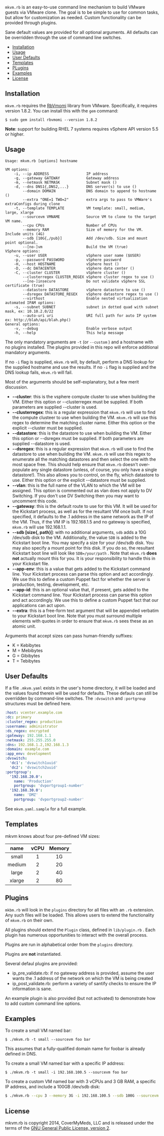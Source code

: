  `mkvm.rb` is an easy-to-use command line mechanism to build VMware guests via VMware clone. The goal is to be simple to use for common tasks, but allow for customization as needed. Custom functionality can be provided through plugins.

Sane default values are provided for all optional arguments. All defaults can be overridden through the use of command line switches.

* [Installation](#installation)
* [Usage](#usage)
* [User Defaults](#user-defaults)
* [Templates](#templates)
* [PLugins](#plugins)
* [Examples](#examples)
* [License](#license)

## Installation

`mkvm.rb` requires the [RbVmomi](https://github.com/vmware/rbvmomi) library from VMware. Specifically, it requires version 1.8.2. You can install this with the `gem` command:

``` shell
$ sudo gem install rbvmomi --version 1.8.2
```

**Note**: support for building RHEL 7 systems requires vSphere API version 5.5 or higher.

## Usage

``` shell
Usage: mkvm.rb [options] hostname

VM options:
    -i, --ip ADDRESS                 IP address
    -g, --gateway GATEWAY            Gateway address
    -m, --netmask NETMASK            Subnet mask ()
    -d, --dns DNS1{,DNS2,...}        DNS server(s) to use ()
        --domain DOMAIN              DNS domain to append to hostname ()
        --extra "ONE=1 TWO=2"        extra args to pass to VMWare's extraConfigs during clone
    -t, --template TEMPLATE          VM template: small, medium, large, xlarge
        --sourcevm VMNAME            Source VM to clone to the target VM name.
        --cpu CPUs                   Number of CPUs
        --memory RAM                 Size of memory for the VM.  Include units (4G)
        --sdb [10G{,/pub}]           Add /dev/sdb. Size and mount point optional.
        --[no-]vm                    Build the VM (true)
VSphere options:
    -u, --user USER                  vSphere user name ($USER)
    -p, --password PASSWORD          vSphere password
    -H, --host HOSTNAME              vSphere host ()
    -D, --dc DATACENTER              vSphere data center ()
    -C, --cluster CLUSTER            vSphere cluster ()
        --clusterregex CLUSTER_REGEX vSphere cluster regex to use ()
        --[no-]insecure              Do not validate vSphere SSL certificate (true)
        --datastore DATASTORE        vSphere datastore to use ()
        --dsregex DATASTORE_REGEX    vSphere datastore regex to use ()
        --virthost                   Enable nested virtualization
automated IPAM options:
    -s, --subnet SUBNET              subnet in dotted quad with subnet mask, ex: 10.10.2.0/22
        --auto-uri uri               URI full path for auto IP system ex: http://blah/api/blah.php()
General options:
    -v, --debug                      Enable verbose output
    -h, --help                       This help message
```

The only mandatory arguments are `-t` (or `--custom` ) and a hostname with no plugins installed. The plugins provided in this repo will enforce additional mandatory arguments.

If no `-i` flag is supplied, `mkvm.rb` will, by default, perform a DNS lookup for the supplied hostname and use the results. If no `-i` flag is supplied and the DNS lookup fails, `mkvm.rb` will fail.

Most of the arguments should be self-explanatory, but a few merit discussion.

* **--cluster**: this is the vsphere compute cluster to use when building the VM. Either this option or --clusterregex must be supplied. If both parameters are supplied --cluster is used.
* **--clusterregex**: this is a regular expression that `mkvm.rb` will use to find the compute clusteer to use when building the VM. `mkvm.rb` will use this regex to determine the matching cluster name. Either this option or the explicit --cluster must be supplied.
* **--datastore**: this is the datastore to use when building the VM. Either this option or --dsregex must be supplied. If both parameters are supplied --datastore is used.
* **--dsregex**: this is a regular expression that `mkvm.rb` will use to find the datastore to use when building the VM. `mkvm.rb` will use this regex to enumerate all the matching datastores and then select the one with the most space free. This should help ensure that `mkvm.rb` doesn't over-populate any single datastore (unless, of course, you only have a single datastore!). This also allows you to control, on the fly, which datastore to use. Either this option or the explicit --datastore must be supplied.
* **--vlan**: this is the full name of the VLAN to which the VM will be assigned. This option is commented out as vlan does not apply to DV Switching. If you don't use DV Switching then you may want to uncomment this code.
* **--gateway**: this is the default route to use for this VM. It will be used for the Kickstart process, as well as for the resultant VM once built. If not specified, it defaults to the .1 address in the same network as the IP of the VM. Thus, if the VM IP is 192.168.1.5 and no gateway is specified, `mkvm.rb` will use 192.168.1.1.
* **--sdb [size{, path}]**: with no additional arguments, `sdb` adds a 10G /dev/sdb disk to the VM. Additionally, the value `SDB` is added to the Kickstart boot line. You may specify a size for your /dev/sdb disk. You may also specify a mount point for this disk. If you do so, the resultant Kickstart boot line will look like `SDB=/your/path` . Note that `mkvm.rb` **does not** actually mount this for you. It is your responsibility to handle this in your Kickstart file.
* **--app-env**: this is a value that gets added to the Kickstart command line. Your Kickstart process can parse this option and act accordingly. We use this to define a custom Puppet fact for whether the server is production, testing, development, etc.
* **--app-id**: this is an optional value that, if present, gets added to the Kickstart command line. Your Kickstart process can parse this option and act accordingly. We use this to define a custom Puppet fact that our applications can act upon.
* **--extra**: this is a free-form text argument that will be appended verbatim to your Kickstart boot line. Note that you must surround multiple elements with quotes in order to ensure that `mkvm.rb` sees these as an atomic unit.

Arguments that accept sizes can pass human-friendly suffixes:

* K = Kebibytes
* M = Mebibytes
* G = Gibibytes
* T = Tebibytes

## User Defaults

If a file `.mkvm.yaml` exists in the user's home directory, it will be loaded and the values found therein will be used for defaults. These defauls can still be overridden by command-line switches. The `:dvswitch` and `:portgroup` structures must be defined here.

``` yaml
:host: vcenter.example.com
:dc: primary
:cluster_regex: production
:username: administrator
:ds_regex: encrypted
:gateway: 192.168.1.1
:netmask: 255.255.255.0
:dns: 192.168.1.2,192.168.1.3
:domain: example.com
:app_env: development
:dvswitch:
  'dc1': 'dvswitch1uuid'
  'dc2': 'dvswitch2uuid'
:portgroup':
  '192.168.20.0':
    name: 'Production'
    portgroup: 'dvportgroup1-number'
  '192.168.30.0':
    name: 'DMZ'
    portgroup: 'dvportgroup2-number'
```

See `mkvm.yaml.sample` for a full example.

## Templates

mkvm knows about four pre-defined VM sizes:

| name | vCPU | Memory |
| :----: | :----: | :--------: |
| small | 1 | 1G |
| medium | 2 | 2G |
| large | 2 | 4G |
| xlarge | 2 | 8G |

## Plugins

`mkbm.rb` will look in the `plugins` directory for all files with an `.rb` extension. Any such files will be loaded. This allows users to extend the functionality of `mkvm.rb` on their own.

All plugins should extend the `Plugin` class, defined in `lib/plugin.rb` . Each plugin has numerous opportunities to interact with the overall process.

Plugins are run in alphabetical order from the `plugins` directory.

Plugins are **not** instantiated.

Several defaul plugins are provided:

* ip_pre_validate.rb: if no gateway address is provided, assume the user wants the .1 address of the network on which the VM is being created
* ip_post_validate.rb: perform a variety of santify checks to ensure the IP information is sane.

An example plugin is also provided (but not activated) to demonstrate how to add custom command line options.

## Examples

To create a small VM named bar:

``` shell
$ ./mkvm.rb -t small --sourcevm foo bar
```

This assumes that a fully-qualified domain name for foobar is already defined in DNS.

To create a small VM named bar with a specific IP address:

``` shell
$ ./mkvm.rb -t small -i 192.168.100.5 --sourcevm foo bar
```

To create a custom VM named bar with 3 vCPUs and 3 GB RAM, a specific IP address, and include a 100GB /dev/sdb disk:

``` bash
$ ./mkvm.rb --cpu 3 --memory 3G -i 192.168.100.5 --sdb 100G --sourcevm foo bar
```

## License

mkvm.rb is copyright 2014, CoverMyMeds, LLC and is released under the terms of the [GNU General Public License, version 2](http://www.gnu.org/licenses/old-licenses/gpl-2.0.txt).

